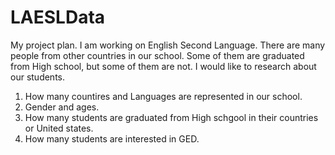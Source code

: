 # LAESLData
My project plan.
  I am working on English Second Language. There are many people from other countries in our school. Some of them are graduated from High school, but some of them are not. I would like to research about our students.
  
  1. How many countires and Languages are represented in our school.
  2. Gender and ages.
  3. How many students are graduated from High schgool in their countries or United states.
  4. How many students are interested in GED.
  
